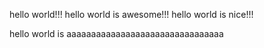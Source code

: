 hello world!!!
hello world is awesome!!!
hello world is nice!!!

hello world is aaaaaaaaaaaaaaaaaaaaaaaaaaaaaaaa
